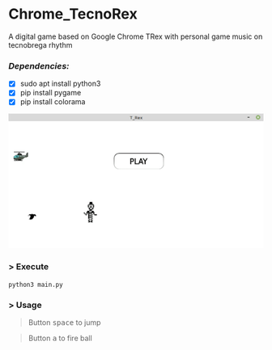 # Chrome_TecnoRex
A digital game based on Google Chrome TRex with personal game music on tecnobrega rhythm 

###  *Dependencies:*
- [x] sudo apt install python3
- [x] pip install pygame
- [x] pip install colorama

![](https://github.com/claudiorogerio/Chrome_TecnoRex/blob/main/img/1/chrome.gif)

### > Execute
```shell
python3 main.py
```

### > Usage
> Button <kbd>space</kbd> to jump

> Button <kbd>a</kbd> to fire ball
